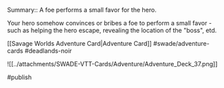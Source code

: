 Summary:: A foe performs a small favor for the hero.

Your hero somehow convinces or bribes a foe to perform a small favor - such as helping the hero escape, revealing the location of the "boss", etd.

[[Savage Worlds Adventure Card|Adventure Card]] #swade/adventure-cards #deadlands-noir 

![[../attachments/SWADE-VTT-Cards/Adventure/Adventure_Deck_37.png]]

#publish 
